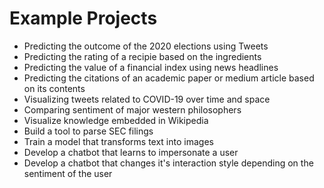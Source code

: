 # Example Projects

* Predicting the outcome of the 2020 elections using Tweets
* Predicting the rating of a recipie based on the ingredients
* Predicting the value of a financial index using news headlines
* Predicting the citations of an academic paper or medium article based on its contents
* Visualizing tweets related to COVID-19 over time and space
* Comparing sentiment of major western philosophers
* Visualize knowledge embedded in Wikipedia
* Build a tool to parse SEC filings 
* Train a model that transforms text into images
* Develop a chatbot that learns to impersonate a user
* Develop a chatbot that changes it's interaction style depending on the sentiment of the user